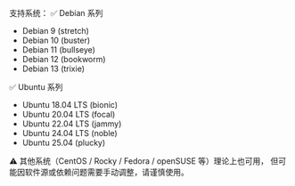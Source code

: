支持系统：
✅ Debian 系列
   - Debian 9 (stretch)
   - Debian 10 (buster)
   - Debian 11 (bullseye)
   - Debian 12 (bookworm)
   - Debian 13 (trixie)

✅ Ubuntu 系列
   - Ubuntu 18.04 LTS (bionic)
   - Ubuntu 20.04 LTS (focal)
   - Ubuntu 22.04 LTS (jammy)
   - Ubuntu 24.04 LTS (noble)
   - Ubuntu 25.04 (plucky)

⚠️ 其他系统（CentOS / Rocky / Fedora / openSUSE 等）理论上也可用，
   但可能因软件源或依赖问题需要手动调整，请谨慎使用。
